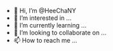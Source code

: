 - 👋 Hi, I’m @HeeChaNY
- 👀 I’m interested in ...
- 🌱 I’m currently learning ...
- 💞️ I’m looking to collaborate on ...
- 📫 How to reach me ...

<!---
HeeChaNY/HeeChaNY is a ✨ special ✨ repository because its `README.md` (this file) appears on your GitHub profile.
You can click the Preview link to take a look at your changes.
--->
